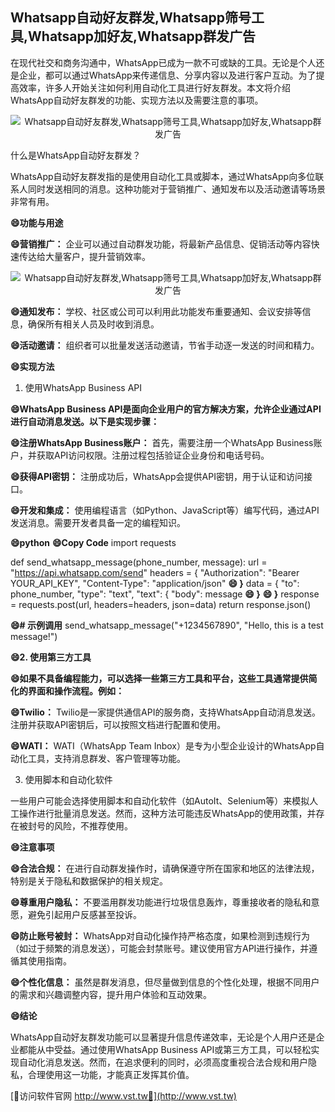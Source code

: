 ## **Whatsapp自动好友群发,Whatsapp筛号工具,Whatsapp加好友,Whatsapp群发广告**

在现代社交和商务沟通中，WhatsApp已成为一款不可或缺的工具。无论是个人还是企业，都可以通过WhatsApp来传递信息、分享内容以及进行客户互动。为了提高效率，许多人开始关注如何利用自动化工具进行好友群发。本文将介绍WhatsApp自动好友群发的功能、实现方法以及需要注意的事项。

 <center><img src="https://vst.tw/MP4/tuiguang/png/8.png" alt="Whatsapp自动好友群发,Whatsapp筛号工具,Whatsapp加好友,Whatsapp群发广告"></center>

什么是WhatsApp自动好友群发？

WhatsApp自动好友群发指的是使用自动化工具或脚本，通过WhatsApp向多位联系人同时发送相同的消息。这种功能对于营销推广、通知发布以及活动邀请等场景非常有用。

**😄功能与用途**

**😄营销推广：**
企业可以通过自动群发功能，将最新产品信息、促销活动等内容快速传达给大量客户，提升营销效率。

 <center><img src="https://vst.tw/MP4/tuiguang/png/5.png" alt="Whatsapp自动好友群发,Whatsapp筛号工具,Whatsapp加好友,Whatsapp群发广告"></center>

**😄通知发布：**
学校、社区或公司可以利用此功能发布重要通知、会议安排等信息，确保所有相关人员及时收到消息。

**😄活动邀请：**
组织者可以批量发送活动邀请，节省手动逐一发送的时间和精力。

**😄实现方法**
1. 使用WhatsApp Business API

**😄WhatsApp Business API是面向企业用户的官方解决方案，允许企业通过API进行自动消息发送。以下是实现步骤：**

**😄注册WhatsApp Business账户：**
首先，需要注册一个WhatsApp Business账户，并获取API访问权限。注册过程包括验证企业身份和电话号码。

**😄获得API密钥：**
注册成功后，WhatsApp会提供API密钥，用于认证和访问接口。

**😄开发和集成：**
使用编程语言（如Python、JavaScript等）编写代码，通过API发送消息。需要开发者具备一定的编程知识。

**😄python**
**😄Copy Code**
import requests

def send_whatsapp_message(phone_number, message):
    url = "https://api.whatsapp.com/send"
    headers = {
        "Authorization": "Bearer YOUR_API_KEY",
        "Content-Type": "application/json"
**😄    }**
    data = {
        "to": phone_number,
        "type": "text",
        "text": {
            "body": message
**😄        }**
**😄    }**
    response = requests.post(url, headers=headers, json=data)
    return response.json()

**😄# 示例调用**
send_whatsapp_message("+1234567890", "Hello, this is a test message!")

**😄2. 使用第三方工具**

**😄如果不具备编程能力，可以选择一些第三方工具和平台，这些工具通常提供简化的界面和操作流程。例如：**

**😄Twilio：**
Twilio是一家提供通信API的服务商，支持WhatsApp自动消息发送。注册并获取API密钥后，可以按照文档进行配置和使用。

**😄WATI：**
WATI（WhatsApp Team Inbox）是专为小型企业设计的WhatsApp自动化工具，支持消息群发、客户管理等功能。

3. 使用脚本和自动化软件

一些用户可能会选择使用脚本和自动化软件（如AutoIt、Selenium等）来模拟人工操作进行批量消息发送。然而，这种方法可能违反WhatsApp的使用政策，并存在被封号的风险，不推荐使用。

**😄注意事项**

**😄合法合规：**
在进行自动群发操作时，请确保遵守所在国家和地区的法律法规，特别是关于隐私和数据保护的相关规定。

**😄尊重用户隐私：**
不要滥用群发功能进行垃圾信息轰炸，尊重接收者的隐私和意愿，避免引起用户反感甚至投诉。

**😄防止账号被封：**
WhatsApp对自动化操作持严格态度，如果检测到违规行为（如过于频繁的消息发送），可能会封禁账号。建议使用官方API进行操作，并遵循其使用指南。

**😄个性化信息：**
虽然是群发消息，但尽量做到信息的个性化处理，根据不同用户的需求和兴趣调整内容，提升用户体验和互动效果。

**😄结论**

WhatsApp自动好友群发功能可以显著提升信息传递效率，无论是个人用户还是企业都能从中受益。通过使用WhatsApp Business API或第三方工具，可以轻松实现自动化消息发送。然而，在追求便利的同时，必须高度重视合法合规和用户隐私，合理使用这一功能，才能真正发挥其价值。


[👻访问软件官网 http://www.vst.tw👻](http://www.vst.tw)
